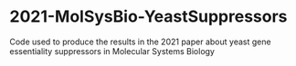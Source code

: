 # 2021-MolSysBio-YeastSuppressors
Code used to produce the results in the 2021 paper about yeast gene essentiality suppressors in Molecular Systems Biology
